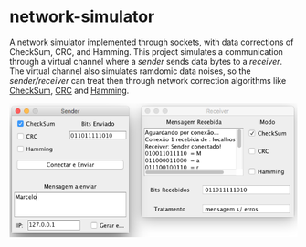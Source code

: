 # network-simulator
A network simulator implemented through sockets, with data corrections of CheckSum, CRC, and Hamming. This project simulates a communication through a virtual channel where a <i>sender</i> sends data bytes to a <i>receiver</i>. The virtual channel also simulates ramdomic data noises, so the <i>sender/receiver</i> can treat then through network correction algorithms like <a href="http://en.wikipedia.org/wiki/Checksum" target="blank">CheckSum</a>, <a href="http://en.wikipedia.org/wiki/Cyclic_redundancy_check" target="blank">CRC</a> and <a href="http://en.wikipedia.org/wiki/Hamming_code" target="blank">Hamming</a>.

![Screenshot](/images/screenshot.png?raw=true "Screenshot")
